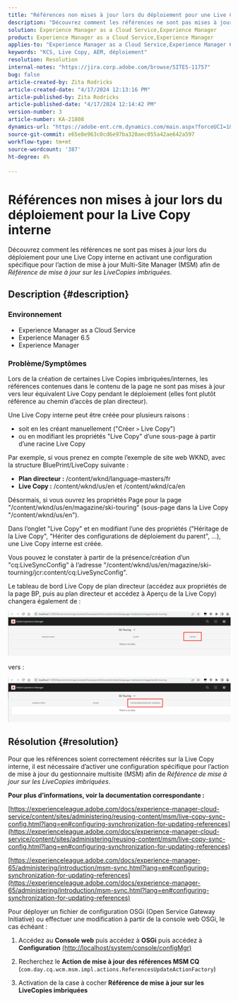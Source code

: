```yaml
---
title: "Références non mises à jour lors du déploiement pour une Live Copy interne"
description: "Découvrez comment les références ne sont pas mises à jour lors du déploiement pour une Live Copy interne en activant une configuration spécifique pour le gestionnaire multisite"
solution: Experience Manager as a Cloud Service,Experience Manager
product: Experience Manager as a Cloud Service,Experience Manager
applies-to: "Experience Manager as a Cloud Service,Experience Manager 6.5,Experience Manager"
keywords: "KCS, Live Copy, AEM, déploiement"
resolution: Resolution
internal-notes: "https://jira.corp.adobe.com/browse/SITES-11757"
bug: false
article-created-by: Zita Rodricks
article-created-date: "4/17/2024 12:13:16 PM"
article-published-by: Zita Rodricks
article-published-date: "4/17/2024 12:14:42 PM"
version-number: 3
article-number: KA-21808
dynamics-url: "https://adobe-ent.crm.dynamics.com/main.aspx?forceUCI=1&pagetype=entityrecord&etn=knowledgearticle&id=a8dee5dc-b3fc-ee11-a1ff-6045bd0065b6"
source-git-commit: e65e8e963c0cd6e97ba320aec055a42ae642a597
workflow-type: tm+mt
source-wordcount: '387'
ht-degree: 4%

---
```


# Références non mises à jour lors du déploiement pour la Live Copy interne


Découvrez comment les références ne sont pas mises à jour lors du déploiement pour une Live Copy interne en activant une configuration spécifique pour l’action de mise à jour Multi-Site Manager (MSM) afin de *Référence de mise à jour sur les LiveCopies imbriquées*.

## Description {#description}


### <b>Environnement</b>

- Experience Manager as a Cloud Service
- Experience Manager 6.5
- Experience Manager


### <b>Problème/Symptômes</b>

Lors de la création de certaines Live Copies imbriquées/internes, les références contenues dans le contenu de la page ne sont pas mises à jour vers leur équivalent Live Copy pendant le déploiement (elles font plutôt référence au chemin d’accès de plan directeur).

Une Live Copy interne peut être créée pour plusieurs raisons :

- soit en les créant manuellement (&quot;Créer `>`  Live Copy&quot;)
- ou en modifiant les propriétés &quot;Live Copy&quot; d’une sous-page à partir d’une racine Live Copy




Par exemple, si vous prenez en compte l’exemple de site web WKND, avec la structure BluePrint/LiveCopy suivante :

- <b>Plan directeur :</b> /content/wknd/language-masters/fr
- <b>Live Copy :</b> /content/wknd/us/en et /content/wknd/ca/en


Désormais, si vous ouvrez les propriétés Page pour la page &quot;/content/wknd/us/en/magazine/ski-touring&quot; (sous-page dans la Live Copy &quot;/content/wknd/us/en&quot;).

Dans l’onglet &quot;Live Copy&quot; et en modifiant l’une des propriétés (&quot;Héritage de la Live Copy&quot;, &quot;Hériter des configurations de déploiement du parent&quot;, ...), une Live Copy interne est créée.

Vous pouvez le constater à partir de la présence/création d’un &quot;cq:LiveSyncConfig&quot; à l’adresse &quot;/content/wknd/us/en/magazine/ski-tourning/jcr:content/cq:LiveSyncConfig&quot;.

Le tableau de bord Live Copy de plan directeur (accédez aux propriétés de la page BP, puis au plan directeur et accédez à Aperçu de la Live Copy) changera également de :

![](assets/___afdee5dc-b3fc-ee11-a1ff-6045bd0065b6___.png)

vers :

![](assets/___b1dee5dc-b3fc-ee11-a1ff-6045bd0065b6___.png)




## Résolution {#resolution}


Pour que les références soient correctement réécrites sur la Live Copy interne, il est nécessaire d’activer une configuration spécifique pour l’action de mise à jour du gestionnaire multisite (MSM) afin de *Référence de mise à jour sur les LiveCopies imbriquées*.

<b>Pour plus d’informations, voir la documentation correspondante :</b>

[https://experienceleague.adobe.com/docs/experience-manager-cloud-service/content/sites/administering/reusing-content/msm/live-copy-sync-config.html?lang=en#configuring-synchronization-for-updating-references](https://experienceleague.adobe.com/docs/experience-manager-cloud-service/content/sites/administering/reusing-content/msm/live-copy-sync-config.html?lang=en#configuring-synchronization-for-updating-references)

[https://experienceleague.adobe.com/docs/experience-manager-65/administering/introduction/msm-sync.html?lang=en#configuring-synchronization-for-updating-references](https://experienceleague.adobe.com/docs/experience-manager-65/administering/introduction/msm-sync.html?lang=en#configuring-synchronization-for-updating-references)



Pour déployer un fichier de configuration OSGi (Open Service Gateway Initiative) ou effectuer une modification à partir de la console web OSGi, le cas échéant :

1. Accédez au <b>Console web</b> puis accédez à <b>OSGi</b> puis accédez à <b>Configuration</b> [(http://localhost/system/console/configMgr)](http://localhost/system/console/configMgr)


2. Recherchez le <b>Action de mise à jour des références MSM CQ</b> (`com.day.cq.wcm.msm.impl.actions.ReferencesUpdateActionFactory`)


3. Activation de la case à cocher <b>Référence de mise à jour sur les LiveCopies imbriquées</b>

